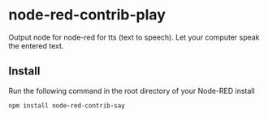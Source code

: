 node-red-contrib-play
=====================

Output node for node-red  for tts (text to speech).
Let your computer speak the entered text.

## Install

Run the following command in the root directory of your Node-RED install

```
npm install node-red-contrib-say
```
